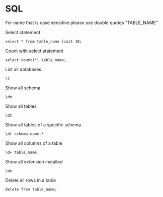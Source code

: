 # SQL
For name that is case sensitive please use double quotes "TABLE_NAME"

Select statement
```
select * from table_name limit 10;
```
Count with select statement
```
select count(*) table_name;
```
List all databases
```
\l
```
Show all schema
```
\dn
```
Show all tables
```
\dt
```
Show all tables of a specific schema
```
\dt schema_name.*
```
Show all columns of a table
```
\d+ table_name
```
Show all extension installed
```
\dx
```
Delete all rows in a table
```
delete from table_name;
```

